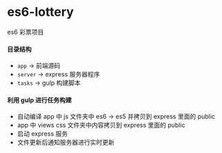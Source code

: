 # es6-lottery
es6 彩票项目

#### 目录结构
* `app` -> 前端源码
* `server` -> express 服务器程序
* `tasks` -> gulp 构建脚本


#### 利用 gulp 进行任务构建
* 自动编译 app 中 js 文件夹中 es6 -> es5 并拷贝到 express 里面的 public
* app 中 views css 文件夹中内容拷贝到 express 里面的 public
* 启动 express 服务
* 文件更新后通知服务器进行实时更新
